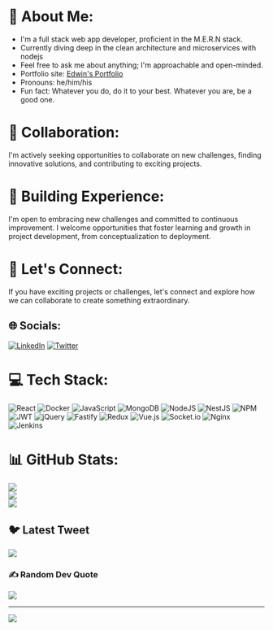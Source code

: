 # 🔭 About Me:
- I'm a full stack web app developer, proficient in the M.E.R.N stack.
- Currently diving deep in the clean architecture and microservices with nodejs 
- Feel free to ask me about anything; I'm approachable and open-minded.
- Portfolio site: [Edwin's Portfolio](https://emash90.github.io/edwin-portfolio/)
- Pronouns: he/him/his
- Fun fact: Whatever you do, do it to your best. Whatever you are, be a good one.

# 👯 Collaboration:
I'm actively seeking opportunities to collaborate on new challenges, finding innovative solutions, and contributing to exciting projects.

# 🤔 Building Experience:
I'm open to embracing new challenges and committed to continuous improvement. I welcome opportunities that foster learning and growth in project development, from conceptualization to deployment.

# 💬 Let's Connect:
If you have exciting projects or challenges, let's connect and explore how we can collaborate to create something extraordinary.



## 🌐 Socials:
[![LinkedIn](https://img.shields.io/badge/LinkedIn-%230077B5.svg?logo=linkedin&logoColor=white)](https://www.linkedin.com/in/edwin-macharia-20aa6450/) [![Twitter](https://img.shields.io/badge/Twitter-%231DA1F2.svg?logo=Twitter&logoColor=white)](https://twitter.com/@edwinkairu90) 

# 💻 Tech Stack:
![React](https://img.shields.io/badge/react-%2320232a.svg?style=for-the-badge&logo=react&logoColor=%2361DAFB) ![Docker](https://img.shields.io/badge/docker-%230db7ed.svg?style=for-the-badge&logo=docker&logoColor=white) ![JavaScript](https://img.shields.io/badge/javascript-%23323330.svg?style=for-the-badge&logo=javascript&logoColor=%23F7DF1E) ![MongoDB](https://img.shields.io/badge/MongoDB-%234ea94b.svg?style=for-the-badge&logo=mongodb&logoColor=white) ![NodeJS](https://img.shields.io/badge/node.js-6DA55F?style=for-the-badge&logo=node.js&logoColor=white) ![NestJS](https://img.shields.io/badge/nestjs-%23E0234E.svg?style=for-the-badge&logo=nestjs&logoColor=white) ![NPM](https://img.shields.io/badge/NPM-%23000000.svg?style=for-the-badge&logo=npm&logoColor=white) ![JWT](https://img.shields.io/badge/JWT-black?style=for-the-badge&logo=JSON%20web%20tokens) ![jQuery](https://img.shields.io/badge/jquery-%230769AD.svg?style=for-the-badge&logo=jquery&logoColor=white) ![Fastify](https://img.shields.io/badge/fastify-%23000000.svg?style=for-the-badge&logo=fastify&logoColor=white) ![Redux](https://img.shields.io/badge/redux-%23593d88.svg?style=for-the-badge&logo=redux&logoColor=white) ![Vue.js](https://img.shields.io/badge/vuejs-%2335495e.svg?style=for-the-badge&logo=vuedotjs&logoColor=%234FC08D) ![Socket.io](https://img.shields.io/badge/Socket.io-black?style=for-the-badge&logo=socket.io&badgeColor=010101) ![Nginx](https://img.shields.io/badge/nginx-%23009639.svg?style=for-the-badge&logo=nginx&logoColor=white) ![Jenkins](https://img.shields.io/badge/jenkins-%232C5263.svg?style=for-the-badge&logo=jenkins&logoColor=white)
# 📊 GitHub Stats:
![](https://github-readme-stats.vercel.app/api?username=emash90&theme=dark&hide_border=false&include_all_commits=false&count_private=false)<br/>
![](https://github-readme-streak-stats.herokuapp.com/?user=emash90&theme=dark&hide_border=false)<br/>
![](https://github-readme-stats.vercel.app/api/top-langs/?username=emash90&theme=dark&hide_border=false&include_all_commits=false&count_private=false&layout=compact)

## 🐦 Latest Tweet
[![](https://gtce.itsvg.in/api?username=@edwinkairu90)](https://github.com/VishwaGauravIn/github-twitter-card-embed)

### ✍️ Random Dev Quote
![](https://quotes-github-readme.vercel.app/api?type=horizontal&theme=radical)

---
[![](https://visitcount.itsvg.in/api?id=emash90&icon=0&color=0)](https://visitcount.itsvg.in)

<!-- Proudly created with GPRM ( https://gprm.itsvg.in ) -->
